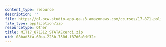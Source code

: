 ```yaml
---
content_type: resource
description: ''
file: https://ol-ocw-studio-app-qa.s3.amazonaws.com/courses/17-871-political-science-laboratory-spring-2012/08bad3fa60aa223b730df87d6a0df32c_MIT17_871S12_STATAExerci.zip
file_type: application/zip
resourcetype: Other
title: MIT17_871S12_STATAExerci.zip
uid: 08bad3fa-60aa-223b-730d-f87d6a0df32c
---
```

